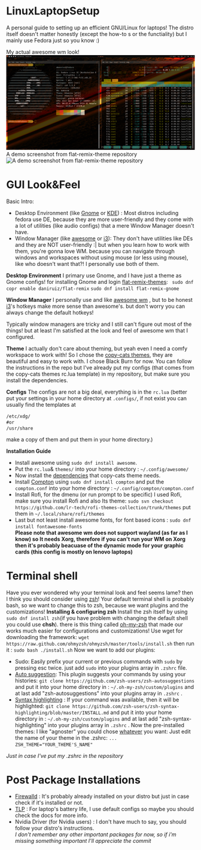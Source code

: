 # LinuxLaptopSetup

A personal guide to setting up an efficient GNU/Linux for laptops!
The distro itself doesn't matter honestly (except the how-to s or the functiality) but I mainly use Fedora just so you know :)

My actual awesome wm look!
![My actual desktop look!](https://github.com/MKmasterg/LinuxLaptopSetup/blob/main/gallery/awesome_main.png)
A demo screenshot from flat-remix-theme repository
![A demo screenshot from flat-remix-theme repository](https://github.com/MKmasterg/LinuxLaptopSetup/blob/main/gallery/demo_flat_remix_theme_gnome.png)
# GUI Look&Feel
Basic Intro:
 - Desktop Environment (like [Gnome](https://www.gnome.org/) or [KDE](https://kde.org/)) : Most distros including fedora use DE, because they are more user-friendly and they come with a lot of utilities (like audio configs) that a mere Window Manager doesn't have.
 - Window Manager (like [awesome](awesomewm.org) or [i3](i3wm.org)): They don't have utilities like DEs and they are NOT user-friendly :| but when you learn how to work with them, you're gonna love WM. because you can navigate through windows and workspaces without using mouse (or less using mouse), like who doesn't want that?!
 I personally use both of them.  
 
 **Desktop Environment** 
 I primary use Gnome, and I have just a theme as Gnome configs!
 for installing Gnome and login [flat-remix-themes](https://drasite.com/flat-remix-gnome):
` sudo dnf copr enable daniruiz/flat-remix`
`sudo dnf install flat-remix-gnome`

**Window Manager**
I personally use and like [awesome wm](https://awesomewm.org/) , but to be honest [i3](i3wm.org)'s hotkeys make more sense than awesome's. but don't worry you can always change the default hotkeys!

Typically window managers are tricky and I still can't figure out most of the things! but at least I'm satisfied at the look and feel of awesome wm that I configured.


**Theme**
I actually don't care about theming, but yeah even I need a comfy workspace to work with!
So I chose the [copy-cats themes](https://github.com/lcpz/awesome-copycats), they are beautiful and easy to work with. I chose Black Burn for now. You can follow the instructions in the repo but I've already put my configs (that comes from the copy-cats themes rc.lua template) in my repository, but make sure you install the dependencies.  

**Configs**
The configs are not a big deal, everything is in the `rc.lua` (better put your settings in your home directory at `.configs/`, if not exist you can usually find the templates at 

    /etc/xdg/
    #or 
    /usr/share 
   make a copy of them and put them in your home directory.)

**Installation Guide**

 - Install awesome using `sudo dnf install awesome`.
 - Put the `rc.lua`& `themes/` into your home directory : `~/.config/awesome/` 
 - Now install the [dependencies](https://github.com/lcpz/awesome-copycats#notes) that copy-cats theme needs.
 - Install [Compton](https://github.com/chjj/compton) using `sudo dnf install compton` and put the `compton.conf` into your home directory : `~/.config/compton/compton.conf`
 - Install Rofi, for the dmenu (or run prompt to be specific) I used Rofi, make sure you install Rofi and also Its theme: `sudo svn checkout https://github.com/lr-tech/rofi-themes-collection/trunk/themes` put them in `~/.local/share/rofi/themes`
 - Last but not least install awesome fonts, for font based icons : `sudo dnf install fontawesome-fonts`\
 **Please note that awesome wm does not support wayland (as far as I know) so It needs Xorg, therefore if you can't run your WM on Xorg then it's probably beacuase of the dynamic mode for your graphic cards (this config is mostly on lenovo laptops)**

# Terminal shell
Have you ever wondered why your terminal look and feel seems lame? then I think you should consider using [zsh](https://www.zsh.org/)!
Your default terminal shell is probably bash, so we want to change this to zsh, because we want plugins and the customizations!
**Installing & configuring zsh**
Install the zsh itself by using `sudo dnf install zsh`(if you have problem with changing the default shell you could use **chsh**). there is this thing called [oh-my-zsh](https://ohmyz.sh/) that made our works much easier for configurations and customizations! 
Use wget for downloading the framework: 
`wget https://raw.github.com/ohmyzsh/ohmyzsh/master/tools/install.sh`
then run it : `sudo bash ./install.sh`
Now we want to add our plugins:

 - Sudo: Easily prefix your current or previous commands with  `sudo`  by pressing  esc  twice. just add `sudo` into your plugins array in `.zshrc` file. 
 - [Auto suggestion](https://github.com/zsh-users/zsh-autosuggestions): This plugin suggests your commands by using your histories: 
`git clone https://github.com/zsh-users/zsh-autosuggestions` and put it into your home directory in : `~/.oh-my-zsh/custom/plugins` and at last add "zsh-autosuggestions" into your plugins array in `.zshrc` .
 - [Syntax highlighting](https://github.com/zsh-users/zsh-syntax-highlighting/) : If your command was available, then it will be highlighted: 
`git clone https://github.com/zsh-users/zsh-syntax-highlighting/blob/master/INSTALL.md` and put it into your home directory in : `~/.oh-my-zsh/custom/plugins` and at last add "zsh-syntax-highlighting" into your plugins array in `.zshrc` .
Now the pre-installed themes:
I like "agnoster" you could chose [whatever](https://github.com/ohmyzsh/ohmyzsh/wiki/Themes) you want:
Just edit the name of your theme in the .zshrc: 
`...
ZSH_THEME="YOUR_THEME'S_NAME"
`

*Just in case I've put my .zshrc in the repository*
# Post Package Installations

 - [Firewalld](https://firewalld.org/) : It's probably already installed on your distro but just in case check if it's installed or not.
 - [TLP](https://linrunner.de/tlp/) : For laptop's battery life, I use default configs so maybe you should check the docs for more info.
 - Nvidia Driver (for Nvidia users) : I don't have much to say, you should follow your distro's instructions.\
 *I don't remember any other important packages for now, so if i'm missing something important I'll appreciate the commit*
